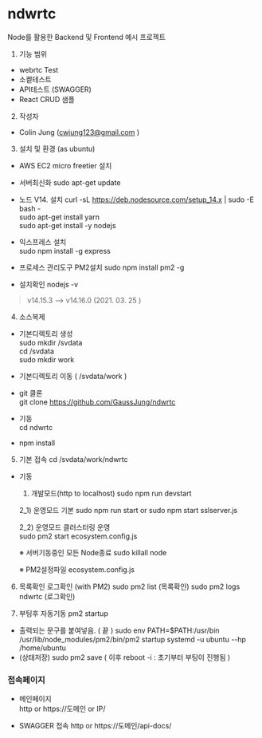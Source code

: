 # ndwrtc
Node를 활용한 Backend 및 Frontend 예시 프로젝트 

1. 기능 범위 
- webrtc Test
- 소켙테스트 
- API테스트 (SWAGGER) 
- React CRUD 샘플 

2. 작성자 
-  Colin Jung (cwjung123@gmail.com )
 
3. 설치 및 환경 (as ubuntu) 
- AWS EC2 micro freetier 설치 
- 서버최신화 
  sudo apt-get update
- 노드 V14. 설치
curl -sL https://deb.nodesource.com/setup_14.x | sudo -E bash -  
sudo apt-get install yarn  
sudo apt-get install -y nodejs  

- 익스프레스 설치  
sudo npm install -g express  
 
- 프로세스 관리도구 PM2설치 
sudo npm install pm2 -g
 
- 설치확인
 nodejs -v    
 > v14.15.3  --> v14.16.0 (2021. 03. 25 )  

4. 소스복제 
- 기본디렉토리 생성  
sudo mkdir /svdata   
cd /svdata    
sudo mkdir work   

- 기본디렉토리 이동 ( /svdata/work )  
- git 클론   
  git clone https://github.com/GaussJung/ndwrtc    
- 기동   
  cd ndwrtc   
- npm install   

5. 기본 접속 
  cd /svdata/work/ndwrtc 
- 기동     
  1) 개발모드(http to localhost) 
  sudo npm run devstart

  2_1) 운영모드 기본
  sudo npm run start 
  or
  sudo npm start sslserver.js 

  2_2) 운영모드 클러스터링 운영   
  sudo pm2 start ecosystem.config.js
    
  ※ 서버기동중인 모든 Node종료 
  sudo killall node  
   
  ※ PM2설정파일 
  ecosystem.config.js

6. 목록확인 로그확인 (with PM2)
sudo pm2 list (목록확인)
sudo pm2 logs ndwrtc (로그확인)

7. 부팅후 자동기동 
 pm2 startup
- 출력되는 문구를 붙여넣음. ( 끝 )
sudo env PATH=$PATH:/usr/bin /usr/lib/node_modules/pm2/bin/pm2 startup systemd -u ubuntu --hp /home/ubuntu
- (상태저장) sudo pm2 save ( 이후 reboot -i : 초기부터 부팅이 진행됨 )
 
### 접속페이지 ### 

- 메인페이지   
http or https://도메인 or IP/ 
 
- SWAGGER 접속 
http or https://도메인/api-docs/
 
 